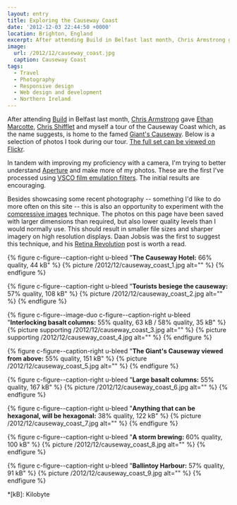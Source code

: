 ```yaml
---
layout: entry
title: Exploring the Causeway Coast
date: '2012-12-03 22:44:50 +0000'
location: Brighton, England
excerpt: After attending Build in Belfast last month, Chris Armstrong gave Ethan Marcotte, Chris Shifflet and myself a tour of the Causeway Coast which, as the name suggests, is home to the famed Giant's Causeway.
image:
  url: /2012/12/causeway_coast.jpg
  caption: Causeway Coast
tags:
  - Travel
  - Photography
  - Responsive design
  - Web design and development
  - Northern Ireland
---
```

After attending [Build][1] in Belfast last month, [Chris Armstrong][2] gave [Ethan Marcotte][3], [Chris Shifflet][4] and myself a tour of the Causeway Coast which, as the name suggests, is home to the famed [Giant's Causeway][5]. Below is a selection of photos I took during our tour. [The full set can be viewed on Flickr][6].

In tandem with improving my proficiency with a camera, I'm trying to better understand [Aperture][7] and make more of my photos. These are the first I've processed using [VSCO film emulation filters][8]. The initial results are encouraging.

Besides showcasing some recent photography -- something I'd like to do more often on this site -- this is also an opportunity to experiment with the [compressive images][9] technique. The photos on this page have been saved with larger dimensions than required, but also lower quality levels than I would normally use. This should result in smaller file sizes and sharper imagery on high resolution displays. Daan Jobsis was the first to suggest this technique, and his [Retina Revolution][10] post is worth a read.

{% figure c-figure--caption-right u-bleed "**The Causeway Hotel:** 66% quality, 44 kB" %}
{% picture /2012/12/causeway_coast_1.jpg alt="" %}
{% endfigure %}

{% figure c-figure--caption-right u-bleed "**Tourists besiege the causeway:** 57% quality, 108 kB" %}
{% picture /2012/12/causeway_coast_2.jpg alt="" %}
{% endfigure %}

{% figure c-figure--image-duo c-figure--caption-right u-bleed "**Interlocking basalt columns:** 55% quality, 63 kB / 58% quality, 35 kB" %}
{% picture supporting /2012/12/causeway_coast_3.jpg alt="" %}
{% picture supporting /2012/12/causeway_coast_4.jpg alt="" %}
{% endfigure %}

{% figure c-figure--caption-right u-bleed "**The Giant's Causeway viewed from above:** 55% quality, 151 kB" %}
{% picture /2012/12/causeway_coast_5.jpg alt="" %}
{% endfigure %}

{% figure c-figure--caption-right u-bleed "**Large basalt columns:** 55% quality, 167 kB" %}
{% picture /2012/12/causeway_coast_6.jpg alt="" %}
{% endfigure %}

{% figure c-figure--caption-right u-bleed "**Anything that can be hexagonal, will be hexagonal:** 38% quality, 122 kB" %}
{% picture /2012/12/causeway_coast_7.jpg alt="" %}
{% endfigure %}

{% figure c-figure--caption-right u-bleed "**A storm brewing:** 60% quality, 100 kB" %}
{% picture /2012/12/causeway_coast_8.jpg alt="" %}
{% endfigure %}

{% figure c-figure--caption-right u-bleed "**Ballintoy Harbour:** 57% quality, 91 kB" %}
{% picture /2012/12/causeway_coast_9.jpg alt="" %}
{% endfigure %}

[1]: http://2012.buildconf.com/
[2]: http://chris-armstrong.com/
[3]: http://ethanmarcotte.com/
[4]: http://shiflett.org/
[5]: https://en.wikipedia.org/wiki/Giants_Causeway
[6]: https://www.flickr.com/photos/paulrobertlloyd/sets/72157632145059113/
[7]: http://www.apple.com/aperture/
[8]: http://visualsupply.co/film/01/aperture3
[9]: http://www.filamentgroup.com/lab/rwd_img_compression/
[10]: http://blog.netvlies.nl/design-interactie/retina-revolution/

*[kB]: Kilobyte
